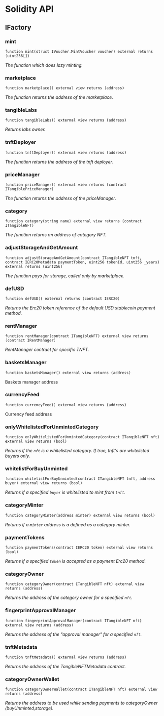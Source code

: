 # Solidity API

## IFactory

### mint

```solidity
function mint(struct IVoucher.MintVoucher voucher) external returns (uint256[])
```

_The function which does lazy minting._

### marketplace

```solidity
function marketplace() external view returns (address)
```

_The function returns the address of the marketplace._

### tangibleLabs

```solidity
function tangibleLabs() external view returns (address)
```

_Returns labs owner._

### tnftDeployer

```solidity
function tnftDeployer() external view returns (address)
```

_The function returns the address of the tnft deployer._

### priceManager

```solidity
function priceManager() external view returns (contract ITangiblePriceManager)
```

_The function returns the address of the priceManager._

### category

```solidity
function category(string name) external view returns (contract ITangibleNFT)
```

_The function returns an address of category NFT._

### adjustStorageAndGetAmount

```solidity
function adjustStorageAndGetAmount(contract ITangibleNFT tnft, contract IERC20Metadata paymentToken, uint256 tokenId, uint256 _years) external returns (uint256)
```

_The function pays for storage, called only by marketplace._

### defUSD

```solidity
function defUSD() external returns (contract IERC20)
```

_Returns the Erc20 token reference of the default USD stablecoin payment method._

### rentManager

```solidity
function rentManager(contract ITangibleNFT) external view returns (contract IRentManager)
```

_RentManager contract for specific TNFT._

### basketsManager

```solidity
function basketsManager() external view returns (address)
```

Baskets manager address

### currencyFeed

```solidity
function currencyFeed() external view returns (address)
```

Currency feed address

### onlyWhitelistedForUnmintedCategory

```solidity
function onlyWhitelistedForUnmintedCategory(contract ITangibleNFT nft) external view returns (bool)
```

_Returns if the `nft` is a whitelisted category. If true, tnft's are whitelisted buyers only._

### whitelistForBuyUnminted

```solidity
function whitelistForBuyUnminted(contract ITangibleNFT tnft, address buyer) external view returns (bool)
```

_Returns if a specified `buyer` is whitelisted to mint from `tnft`._

### categoryMinter

```solidity
function categoryMinter(address minter) external view returns (bool)
```

_Returns if a `minter` address is a defined as a category minter._

### paymentTokens

```solidity
function paymentTokens(contract IERC20 token) external view returns (bool)
```

_Returns if a specified `token` is accepted as a payment Erc20 method._

### categoryOwner

```solidity
function categoryOwner(contract ITangibleNFT nft) external view returns (address)
```

_Returns the address of the category owner for a specified `nft`._

### fingerprintApprovalManager

```solidity
function fingerprintApprovalManager(contract ITangibleNFT nft) external view returns (address)
```

_Returns the address of the "approval manager" for a specified `nft`._

### tnftMetadata

```solidity
function tnftMetadata() external view returns (address)
```

_Returns the address of the TangibleNFTMetadata contract._

### categoryOwnerWallet

```solidity
function categoryOwnerWallet(contract ITangibleNFT nft) external view returns (address)
```

_Returns the address to be used while sending payments to categoryOwner (buyUnminted,storage)._


